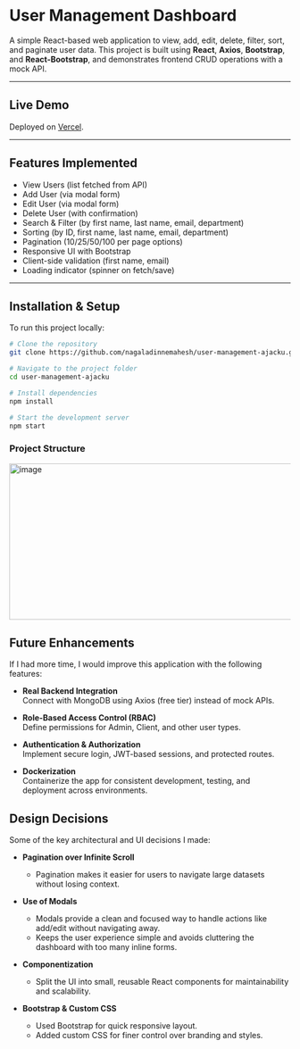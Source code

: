 # User Management Dashboard

A simple React-based web application to view, add, edit, delete, filter, sort, and paginate user data. This project is built using **React**, **Axios**, **Bootstrap**, and **React-Bootstrap**, and demonstrates frontend CRUD operations with a mock API.

---

## Live Demo

Deployed on [Vercel](https://user-management-ajacku-jw5a.vercel.app/).

---

## Features Implemented

- View Users (list fetched from API)
- Add User (via modal form)
- Edit User (via modal form)
- Delete User (with confirmation)
- Search & Filter (by first name, last name, email, department)
- Sorting (by ID, first name, last name, email, department)
- Pagination (10/25/50/100 per page options)
- Responsive UI with Bootstrap
- Client-side validation (first name, email)
- Loading indicator (spinner on fetch/save)

---

## Installation & Setup

To run this project locally:

```bash
# Clone the repository
git clone https://github.com/nagaladinnemahesh/user-management-ajacku.git

# Navigate to the project folder
cd user-management-ajacku

# Install dependencies
npm install

# Start the development server
npm start

```
### Project Structure
<img width="670" height="280" alt="image" src="https://github.com/user-attachments/assets/6ac5fd9f-a4bc-4a7b-9593-29dc888cd7f5" />

## Future Enhancements
If I had more time, I would improve this application with the following features:

- **Real Backend Integration**  
  Connect with MongoDB using Axios (free tier) instead of mock APIs.  

- **Role-Based Access Control (RBAC)**  
  Define permissions for Admin, Client, and other user types.  

- **Authentication & Authorization**  
  Implement secure login, JWT-based sessions, and protected routes.  

- **Dockerization**  
  Containerize the app for consistent development, testing, and deployment across environments.  


## Design Decisions
Some of the key architectural and UI decisions I made:

- **Pagination over Infinite Scroll**  
  - Pagination makes it easier for users to navigate large datasets without losing context.  

- **Use of Modals**  
  - Modals provide a clean and focused way to handle actions like add/edit without navigating away.  
  - Keeps the user experience simple and avoids cluttering the dashboard with too many inline forms.  

- **Componentization**  
  - Split the UI into small, reusable React components for maintainability and scalability.  

- **Bootstrap & Custom CSS**  
  - Used Bootstrap for quick responsive layout.  
  - Added custom CSS for finer control over branding and styles.  


